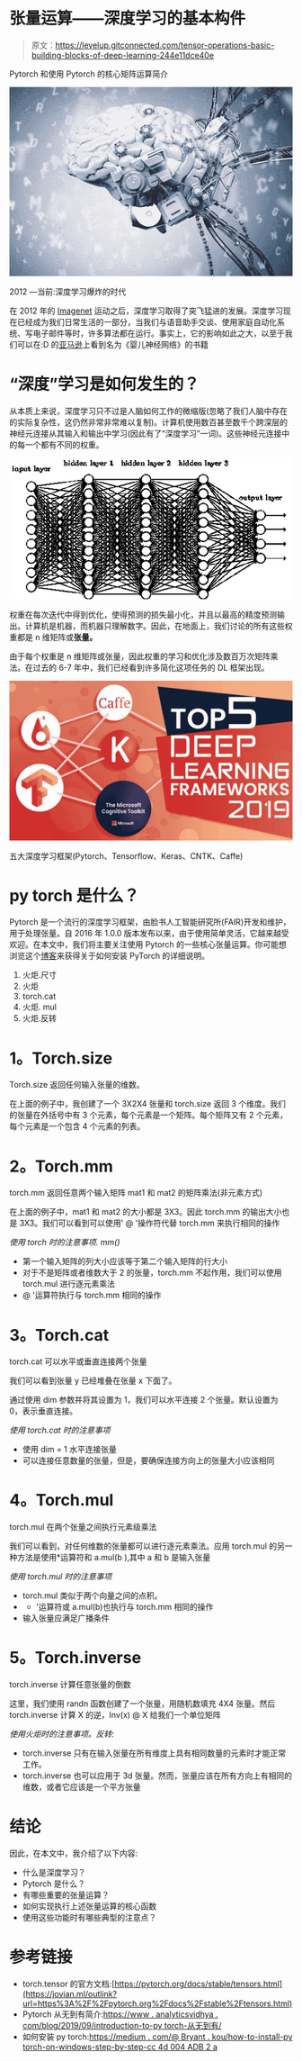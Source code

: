 # 张量运算——深度学习的基本构件

> 原文：<https://levelup.gitconnected.com/tensor-operations-basic-building-blocks-of-deep-learning-244e11dce40e>

Pytorch 和使用 Pytorch 的核心矩阵运算简介

![](img/16009b74fb7ecbe3e65d4e5cdb385741.png)

2012 —当前:深度学习爆炸的时代

在 2012 年的 [Imagenet](https://qz.com/1034972/the-data-that-changed-the-direction-of-ai-research-and-possibly-the-world/) 运动之后，深度学习取得了突飞猛进的发展。深度学习现在已经成为我们日常生活的一部分，当我们与语音助手交谈、使用家庭自动化系统、写电子邮件等时，许多算法都在运行。事实上，它的影响如此之大，以至于我们可以在:D 的[亚马逊](https://www.amazon.com/Neural-Networks-Babies-Baby-University/dp/1492671207)上看到名为《婴儿神经网络》的书籍

# **“深度”学习是如何发生的？**

从本质上来说，深度学习只不过是人脑如何工作的微缩版(忽略了我们人脑中存在的实际复杂性，这仍然非常非常难以复制)。计算机使用数百甚至数千个跨深层的神经元连接从其输入和输出中学习(因此有了“深度学习”一词)。这些神经元连接中的每一个都有不同的权重。

![](img/575fe2f1f6158649a8697850f2e8c052.png)

权重在每次迭代中得到优化，使得预测的损失最小化，并且以最高的精度预测输出。计算机是机器，而机器只理解数字。因此，在地面上，我们讨论的所有这些权重都是 n 维矩阵或**张量。**

由于每个权重是 n 维矩阵或张量，因此权重的学习和优化涉及数百万次矩阵乘法。在过去的 6-7 年中，我们已经看到许多简化这项任务的 DL 框架出现。

![](img/5a7a7a4401085032beb4c058d445cd03.png)

五大深度学习框架(Pytorch、Tensorflow、Keras、CNTK、Caffe)

# **py torch 是什么？**

Pytorch 是一个流行的深度学习框架，由脸书人工智能研究所(FAIR)开发和维护，用于处理张量。自 2016 年 1.0.0 版本发布以来，由于使用简单灵活，它越来越受欢迎。在本文中，我们将主要关注使用 Pytorch 的一些核心张量运算。你可能想浏览这个[博客](https://medium.com/@bryant.kou/how-to-install-pytorch-on-windows-step-by-step-cc4d004adb2a)来获得关于如何安装 PyTorch 的详细说明。

1.  火炬.尺寸
2.  火炬
3.  torch.cat
4.  火炬. mul
5.  火炬.反转

# **1。Torch.size**

Torch.size 返回任何输入张量的维数。

在上面的例子中，我创建了一个 3X2X4 张量和 torch.size 返回 3 个维度。我们的张量在外括号中有 3 个元素，每个元素是一个矩阵。每个矩阵又有 2 个元素，每个元素是一个包含 4 个元素的列表。

# **2。Torch.mm**

torch.mm 返回任意两个输入矩阵 mat1 和 mat2 的矩阵乘法(非元素方式)

在上面的例子中，mat1 和 mat2 的大小都是 3X3。因此 torch.mm 的输出大小也是 3X3。我们可以看到可以使用' @ '操作符代替 torch.mm 来执行相同的操作

*使用 torch 时的注意事项. mm()*

*   第一个输入矩阵的列大小应该等于第二个输入矩阵的行大小
*   对于不是矩阵或者维数大于 2 的张量，torch.mm 不起作用，我们可以使用 torch.mul 进行逐元素乘法
*   @ '运算符执行与 torch.mm 相同的操作

# **3。Torch.cat**

torch.cat 可以水平或垂直连接两个张量

我们可以看到张量 y 已经堆叠在张量 x 下面了。

通过使用 dim 参数并将其设置为 1，我们可以水平连接 2 个张量。默认设置为 0，表示垂直连接。

*使用 torch.cat 时的注意事项*

*   使用 dim = 1 水平连接张量
*   可以连接任意数量的张量，但是，要确保连接方向上的张量大小应该相同

# **4。Torch.mul**

torch.mul 在两个张量之间执行元素级乘法

我们可以看到，对任何维数的张量都可以进行逐元素乘法。应用 torch.mul 的另一种方法是使用*运算符和 a.mul(b ),其中 a 和 b 是输入张量

*使用 torch.mul 时的注意事项*

*   torch.mul 类似于两个向量之间的点积。
*   * '运算符或 a.mul(b)也执行与 torch.mm 相同的操作
*   输入张量应满足广播条件

# **5。Torch.inverse**

torch.inverse 计算任意张量的倒数

这里，我们使用 randn 函数创建了一个张量，用随机数填充 4X4 张量。然后 torch.inverse 计算 X 的逆，Inv(x) @ X 给我们一个单位矩阵

*使用火炬时的注意事项。反转:*

*   torch.inverse 只有在输入张量在所有维度上具有相同数量的元素时才能正常工作。
*   torch.inverse 也可以应用于 3d 张量。然而，张量应该在所有方向上有相同的维数，或者它应该是一个平方张量

# 结论

因此，在本文中，我介绍了以下内容:

*   什么是深度学习？
*   Pytorch 是什么？
*   有哪些重要的张量运算？
*   如何实现执行上述张量运算的核心函数
*   使用这些功能时有哪些典型的注意点？

# 参考链接

*   torch.tensor 的官方文档:[https://pytorch.org/docs/stable/tensors.html](https://jovian.ml/outlink?url=https%3A%2F%2Fpytorch.org%2Fdocs%2Fstable%2Ftensors.html)
*   Pytorch 从无到有简介:[https://www . analyticsvidhya . com/blog/2019/09/introduction-to-py torch-从无到有/](https://jovian.ml/outlink?url=https%3A%2F%2Fwww.analyticsvidhya.com%2Fblog%2F2019%2F09%2Fintroduction-to-pytorch-from-scratch%2F)
*   如何安装 py torch:[https://medium . com/@ Bryant . kou/how-to-install-py torch-on-windows-step-by-step-cc 4d 004 ADB 2 a](https://medium.com/@bryant.kou/how-to-install-pytorch-on-windows-step-by-step-cc4d004adb2a)